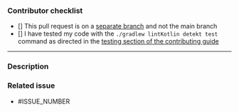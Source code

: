 <!---
Thank you for your pull request! 🚀
-->

### Contributor checklist

<!-- Please replace the empty checkboxes [] below with checked ones [x] accordingly. -->

-   [] This pull request is on a [separate branch](https://docs.github.com/en/get-started/quickstart/github-flow) and not the main branch
-   [] I have tested my code with the `./gradlew lintKotlin detekt test` command as directed in the [testing section of the contributing guide](https://github.com/scribe-org/Scribe-Android/blob/main/CONTRIBUTING.md#testing)

---

### Description

<!--
Describe briefly what your pull request proposes to change. Especially if you have more than one commit, it is helpful to give a summary of what your contribution is trying to solve.

Also, please describe shortly how you tested that your change actually works.
-->

### Related issue

<!--- Scribe-Android prefers that pull requests be related to already open issues. -->
<!--- If applicable, please link to the issue by replacing ISSUE_NUMBER with the appropriate number below. -->
<!--- Feel free to delete this section if this does not apply. -->

-   #ISSUE_NUMBER
